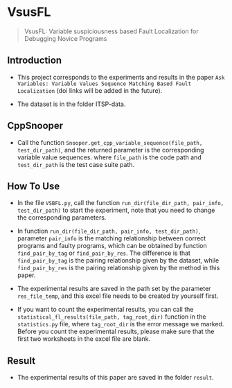 # VsusFL
> VsusFL: Variable suspiciousness based Fault Localization for Debugging Novice Programs

## Introduction
* This project corresponds to the experiments and results in the paper `Ask Variables: Variable Values Sequence Matching Based Fault Localization` (doi links will be added in the future).

* The dataset is in the folder ITSP-data.

## CppSnooper

* Call the function `Snooper.get_cpp_variable_sequence(file_path, test_dir_path)`, and the returned parameter is the corresponding variable value sequences. where `file_path` is the code path and `test_dir_path` is the test case suite path.

## How To Use

* In the file `VSBFL.py`, call the function `run_dir(file_dir_path, pair_info, test_dir_path)` to start the experiment, note that you need to change the corresponding parameters. 

* In function `run_dir(file_dir_path, pair_info, test_dir_path)`, parameter `pair_info` is the matching relationship between correct programs and faulty programs, which can be obtained by function `find_pair_by_tag` or `find_pair_by_res`. The difference is that `find_pair_by_tag` is the pairing relationship given by the dataset, while `find_pair_by_res` is the pairing relationship given by the method in this paper.

* The experimental results are saved in the path set by the parameter `res_file_temp`, and this excel file needs to be created by yourself first.

* If you want to count the experimental results, you can call the `statistical_fl_results(file_path, tag_root_dir)` function in the `statistics.py` file, where `tag_root_dir` is the error message we marked. Before you count the experimental results, please make sure that the first two worksheets in the excel file are blank.

## Result

* The experimental results of this paper are saved in the folder `result`.

